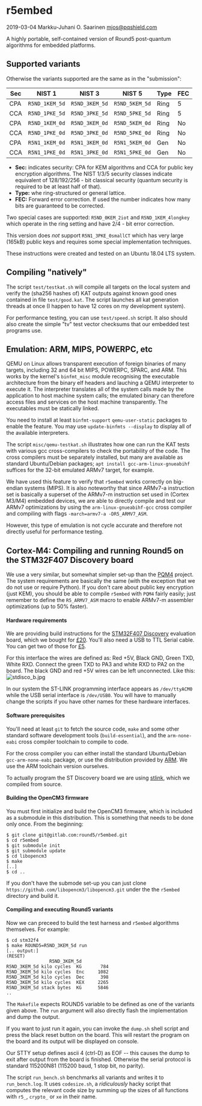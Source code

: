 
# r5embed

2019-03-04  Markku-Juhani O. Saarinen <mjos@pqshield.com>

A highly portable, self-contained version of Round5 post-quantum algorithms 
for embedded platforms.

## Supported variants

Otherwise the variants supported are the same as in the "submission":

| **Sec** | **NIST 1** | **NIST 3**	| **NIST 5** | **Type** | **FEC** |
| --- | -------------- | -------------- | -------------- | ---- | ----|
| CPA | `R5ND_1KEM_5d` | `R5ND_3KEM_5d` | `R5ND_5KEM_5d` | Ring | 5   |
| CCA | `R5ND_1PKE_5d` | `R5ND_3PKE_5d` | `R5ND_5PKE_5d` | Ring | 5   |
| CPA | `R5ND_1KEM_0d` | `R5ND_3KEM_0d` | `R5ND_5KEM_0d` | Ring | No  |
| CCA |	`R5ND_1PKE_0d` | `R5ND_3PKE_0d` | `R5ND_5PKE_0d` | Ring | No  |
| CPA | `R5N1_1KEM_0d` | `R5N1_3KEM_0d`	| `R5N1_5KEM_0d` | Gen  | No  |
| CCA |	`R5N1_1PKE_0d` | `R5N1_3PKE_0d` | `R5N1_5PKE_0d` | Gen  | No  |

* **Sec:** indicates security: CPA for KEM algorithms and CCA for public
key encryption algorithms. The NIST 1/3/5 security classes indicate equivalent
of 128/192/256 - bit classical security (quantum security is required to be
at least half of that).
* **Type:** whe ring-structured or general lattice. 
* **FEC:** Forward error correction. If used the number indicates how
many bits are guaranteed to be corrected.

Two special cases are supported: `R5ND_0KEM_2iot` and `R5ND_1KEM_4longkey`
which operate in the ring setting and have 2/4 - bit error correction.

This version does *not* support `R5N1_3PKE_0smallCT` which has very large 
(165kB) public keys and requires some special implementation techniques.

These instructions were created and tested on an Ubuntu 18.04 LTS system.

## Compiling "natively"

The script `test/testkat.sh` will compile all targets on the local system
and verify the (sha256 hashes of) KAT outputs against known good ones 
contained in file `test/good.kat`. The script launches all kat generation
threads at once (I happen to have 12 cores on my development system).

For performance testing, you can use `test/speed.sh` script. It also should
also create the simple "tv" test vector checksums that our embedded test
programs use.

## Emulation: ARM, MIPS, POWERPC, etc

QEMU on Linux allows transparent execution of foreign binaries of many
targets, including 32 and 64 bit MIPS, POWERPC, SPARC, and ARM. This works by
the kernel's `binfmt_misc` module recognising the executable architecture
from the binary elf headers and lauching a QEMU interpreter to execute it. 
The interpreter translates all of the system calls made by the application 
to host machine system calls; the emulated binary can therefore access files 
and services on the host machine transparently. The executables must be
statically linked.

You need to install at least `binfmt-support` `qemu-user-static` packages
to enable the feature. You may use `update-binfmts --display` to display all 
of the available interpreters.

The script `misc/qemu-testkat.sh` illustrates how one can run the KAT tests 
with various gcc cross-compilers to check the portability of the code.
The cross compilers must be separately installed, but many are available as
standard Ubuntu/Debian packages; `apt install gcc-arm-linux-gnueabihf` suffices
for the 32-bit emulated ARMv7 target, for example.

We have used this feature to verify that `r5embed` works correctly on 
big-endian systems (MIPS). It is also noteworthy that since ARMv7-a 
instruction set is basically a superset of the ARMv7-m instruction set used in 
(Cortex M3/M4) embedded devices, we are able to directly compile and test 
our ARMv7 optimizations by using the `arm-linux-gnueabihf-gcc` cross compiler
and compiling with flags `-march=armv7-a -DR5_ARMV7_ASM`.

However, this type of emulation is not cycle accurate and therefore not
directly useful for performance testing.


## Cortex-M4: Compiling and running Round5 on the STM32F407 Discovery board

We use a very similar, but somewhat simpler set-up than the 
[PQM4](https://github.com/mupq/pqm4) project. The system requirements are
basically the same (with the exception that we do not use or require Python). 
If you don't care about public key encryption (just KEM), 
you should be able to compile `r5embed` with `PQM4` fairly easily; just 
remember to define the `R5_ARMV7_ASM` macro to enable ARMv7-m assembler
optimizations (up to 50% faster).


#### Hardware requirements

We are providing build instructions for the
[STM32F407 Discovery](https://www.st.com/en/evaluation-tools/stm32f4discovery.html)
evaluation board, which we bought for 
[£20](https://smile.amazon.co.uk/dp/B072K267DK/ref=cm_sw_em_r_mt_dp_U_B4rICbWT49B46).
You'll also need a USB to TTL Serial cable. You can get two of those for
[£5](https://smile.amazon.co.uk/gp/product/B01N4X3BJB/ref=ppx_yo_dt_b_asin_title_o02_s00).

For this interface the wires are defined as: Red +5V, Black GND, Green TXD, 
White RXD. Connect the green TXD to PA3 and white RXD to PA2 on the board.
The black GND and red +5V wires can be left unconnected.
Like this: ![stdisco_b.jpg](https://mjos.fi/dist/stdisco_b.jpg)

In our system the ST-LINK programming interface appears as `/dev/ttyACM0` while
the USB serial interface is `/dev/USB0`. You will have to manually change
the scripts if you have other names for these hardware interfaces.

#### Software prerequisites

You'll need at least `git` to fetch the source code, `make` and some other 
standard software development tools (`build-essential`), and the 
`arm-none-eabi` cross compiler toolchain to compile to code.

For the cross compiler you can either install the standard Ubuntu/Debian
`gcc-arm-none-eabi` package, or use the distribution provided by
[ARM](https://developer.arm.com/open-source/gnu-toolchain/gnu-rm/downloads).
We use the ARM toolchain version ourselves.

To actually program the ST Discovery board we are using 
[stlink](https://github.com/texane/stlink), which we compiled from source.


#### Building the OpenCM3 firmware

You must first initialize and build the OpenCM3 firmware, which is 
included as a submodule in this distribution. This is something that
needs to be done only once. From the beginning:
```
$ git clone git@gitlab.com:round5/r5embed.git
$ cd r5embed
$ git submodule init
$ git submodule update
$ cd libopencm3
$ make
[..]
$ cd ..
```
If you don't have the submode set-up you can just clone
`https://github.com/libopencm3/libopencm3.git` under the 
the `r5embed` directory and build it.


#### Compiling and executing Round5 variants

Now we can preceed to build the test harness and `r5embed` algorithms
themselves. For example:

```
$ cd stm32f4
$ make ROUND5=R5ND_3KEM_5d run
[.. output:]
(RESET)
				R5ND_3KEM_5d
R5ND_3KEM_5d kilo cycles  KG 	   784
R5ND_3KEM_5d kilo cycles  Enc	  1082
R5ND_3KEM_5d kilo cycles  Dec	   398
R5ND_3KEM_5d kilo cycles  KEX	  2265
R5ND_3KEM_5d stack bytes  KG	  5846
..
```
The `Makefile` expects ROUND5 variable to be defined as one of the variants
given above. The `run` argument will also directly flash the implementation
and dump the output.

If you want to just run it again, you can invoke the `dump.sh` shell script
and press the black reset button on the board. This will restart the program
on the board and its output will be displayed on console.

Our STTY setup defines ascii 4 (ctrl-D) as EOF -- this causes the dump to 
exit after output from the board is finished. Otherwise the serial protocol 
is standard 115200N81 (115200 baud, 1 stop bit, no parity).

The script `run_bench.sh` benchmarks all variants and writes it to 
`run_bench.log`. It uses `codesize.sh`, a *ridiculously* hacky script that 
computes the relevant code size by summing up the sizes of all functions 
with `r5_`, `crypto_` or `xe` in their name.
